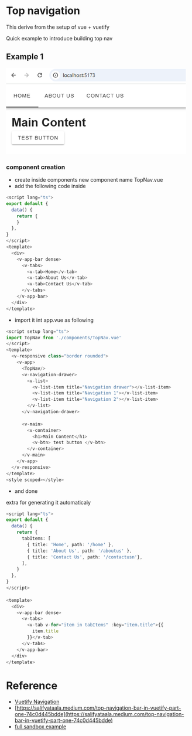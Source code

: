 


# Top navigation

This derive from the setup of vue + vuetify  

Quick example to introduce building top nav

## Example 1 
![alt text](./assets/topnav_1.png)

### component creation
 - create inside components new component name TopNav.vue
 - add the following code inside
```typescript
<script lang="ts">
export default {
  data() {
    return {
    }
  },
}
</script>
<template>
  <div>
    <v-app-bar dense>
      <v-tabs>
        <v-tab>Home</v-tab>
        <v-tab>About Us</v-tab>
        <v-tab>Contact Us</v-tab>
      </v-tabs>
    </v-app-bar>
  </div>
</template>
```
 - import it int app.vue as following
```typescript
<script setup lang="ts">
import TopNav from './components/TopNav.vue'
</script>
<template>
  <v-responsive class="border rounded">
    <v-app>
      <TopNav/>      
      <v-navigation-drawer>
        <v-list>
          <v-list-item title="Navigation drawer"></v-list-item>
          <v-list-item title="Navigation 1"></v-list-item>
          <v-list-item title="Navigation 2"></v-list-item>
        </v-list>
      </v-navigation-drawer>

      <v-main>
        <v-container>
          <h1>Main Content</h1>
          <v-btn> test button </v-btn>
        </v-container>
      </v-main>
    </v-app>
  </v-responsive>
</template>
<style scoped></style>
```
- and done

extra for generating it automaticaly

```typescript
<script lang="ts">
export default {
  data() {
    return {
      tabItems: [
        { title: 'Home', path: '/home' },
        { title: 'About Us', path: '/aboutus' },
        { title: 'Contact Us', path: '/contactusn'},
      ],
    }
  },
}
</script>

<template>
  <div>
    <v-app-bar dense>
      <v-tabs>
        <v-tab v-for="item in tabItems" :key="item.title">{{
          item.title
        }}</v-tab>
      </v-tabs>
    </v-app-bar>
  </div>
</template>
```

# Reference
- [Vuetify Navigation ](https://vuetifyjs.com/en/components/app-bars/#usage)
- [https://salifyataala.medium.com/top-navigation-bar-in-vuetify-part-one-74c0d445bdde](https://salifyataala.medium.com/top-navigation-bar-in-vuetify-part-one-74c0d445bdde) 
- [full sandbox example](https://codesandbox.io/p/sandbox/vuetify-top-navbar-sivre)